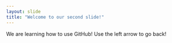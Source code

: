 ```yaml
---
layout: slide
title: "Welcome to our second slide!"
---
```

We are learning how to use GitHub!
Use the left arrow to go back!
